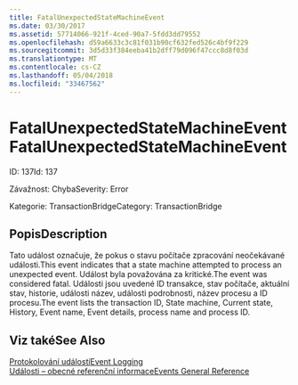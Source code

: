 ```yaml
---
title: FatalUnexpectedStateMachineEvent
ms.date: 03/30/2017
ms.assetid: 57714066-921f-4ced-90a7-5fdd3dd79552
ms.openlocfilehash: d59a6633c3c81f031b90cf632fed526c4bf9f229
ms.sourcegitcommit: 3d5d33f384eeba41b2dff79d096f47ccc8d8f03d
ms.translationtype: MT
ms.contentlocale: cs-CZ
ms.lasthandoff: 05/04/2018
ms.locfileid: "33467562"
---
```

# <a name="fatalunexpectedstatemachineevent"></a><span data-ttu-id="5a0c1-102">FatalUnexpectedStateMachineEvent</span><span class="sxs-lookup"><span data-stu-id="5a0c1-102">FatalUnexpectedStateMachineEvent</span></span>
<span data-ttu-id="5a0c1-103">ID: 137</span><span class="sxs-lookup"><span data-stu-id="5a0c1-103">Id: 137</span></span>  
  
 <span data-ttu-id="5a0c1-104">Závažnost: Chyba</span><span class="sxs-lookup"><span data-stu-id="5a0c1-104">Severity: Error</span></span>  
  
 <span data-ttu-id="5a0c1-105">Kategorie: TransactionBridge</span><span class="sxs-lookup"><span data-stu-id="5a0c1-105">Category: TransactionBridge</span></span>  
  
## <a name="description"></a><span data-ttu-id="5a0c1-106">Popis</span><span class="sxs-lookup"><span data-stu-id="5a0c1-106">Description</span></span>  
 <span data-ttu-id="5a0c1-107">Tato událost označuje, že pokus o stavu počítače zpracování neočekávané události.</span><span class="sxs-lookup"><span data-stu-id="5a0c1-107">This event indicates that a state machine attempted to process an unexpected event.</span></span> <span data-ttu-id="5a0c1-108">Událost byla považována za kritické.</span><span class="sxs-lookup"><span data-stu-id="5a0c1-108">The event was considered fatal.</span></span> <span data-ttu-id="5a0c1-109">Události jsou uvedené ID transakce, stav počítače, aktuální stav, historie, události název, události podrobnosti, název procesu a ID procesu.</span><span class="sxs-lookup"><span data-stu-id="5a0c1-109">The event lists the transaction ID, State machine, Current state, History, Event name, Event details, process name and process ID.</span></span>  
  
## <a name="see-also"></a><span data-ttu-id="5a0c1-110">Viz také</span><span class="sxs-lookup"><span data-stu-id="5a0c1-110">See Also</span></span>  
 [<span data-ttu-id="5a0c1-111">Protokolování událostí</span><span class="sxs-lookup"><span data-stu-id="5a0c1-111">Event Logging</span></span>](../../../../../docs/framework/wcf/diagnostics/event-logging/index.md)  
 [<span data-ttu-id="5a0c1-112">Události – obecné referenční informace</span><span class="sxs-lookup"><span data-stu-id="5a0c1-112">Events General Reference</span></span>](../../../../../docs/framework/wcf/diagnostics/event-logging/events-general-reference.md)
